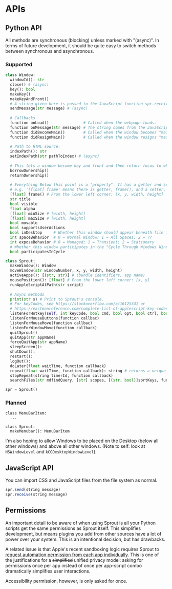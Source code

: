 # APIs
## Python API
All methods are synchronous (blocking) unless marked with "(async)". In terms of future development, it should be quite easy to switch methods between synchronous and asynchronous.
### Supported
```python
class Window:
  windowId(): str
  close() # (async)
  key(): bool
  makeKey()
  makeKeyAndFront()
  # A string given here is passed to the JavaScript function spr.receive().
  sendMessage(str message) # (async)
  
  # Callbacks
  function onLoad()               # Called when the webpage loads.
  function onMessage(str message) # The string comes from the JavaScript method spr.send().
  function didBecomeMain()        # Called when the window becomes "main" status.
  function didResignMain()        # Called when the window resigns "main" status.
  
  # Path to HTML source.
  indexPath(): str
  setIndexPath(str pathToIndex) # (async)
  
  # This lets a window become key and front and then return focus to where it was originally.
  borrowOwnership()
  returnOwnership()
  
  # Everything Below this point is a "property". It has a getter and setter method.
  # e.g. '[float] frame' means there is getter, frame(), and a setter, setFrame().
  [float] frame() # From the lower left corner: [x, y, width, height]
  str title
  bool visible
  float alpha
  [float] minSize # [width, height]
  [float] maxSize # [width, height]
  bool movable
  bool supportsUserActions
  bool inDesktop     # Whether this window should appear beneath file icons.
  int spaceBehavior  # 0 = Normal Window; 1 = All Spaces; 2 = ??
  int exposeBehavior # 0 = Managed; 1 = Transient; 2 = Stationary
  # Whether this window participates in the "Cycle Through Windows Window menu item"
  bool participatesInCycle

class Sprout:
  makeWindow(): Window
  moveWindow(str windowNumber, x, y, width, height)
  activeApps(): [(str, str)] # (bundle identifiers, app name)
  mousePosition(): [float] # From the lower left corner: [x, y]
  runAppleScriptAtPath(str script)
  
  # Async methods
  print(str s) # Print to Sprout's console.
  # For keyCodes, see https://stackoverflow.com/a/16125341 or
  # https://eastmanreference.com/complete-list-of-applescript-key-codes
  listenForHotkey(self, int keyCode, bool cmd, bool opt, bool ctrl, bool shift, function callback) # (async)
  listenForMouseButtons(function callbac)
  listenForMouseMove(function callbac)
  listenForWindowMove(function callback)
  quitSprout()
  quitApp(str appName)
  forceQuitApp(str appName)
  sleepScreen():
  shutDown():
  restart():
  logOut():
  doLater(float waitTime, function callback)
  repeat(float waitTime, function callback): string # returns a unique timerId
  stopRepeat(string timerId, function callback)
  searchFiles(str mdfindQuery, [str] scopes, [(str, bool)]sortKeys, function callback, int maxResults)

spr = Sprout()
```

### Planned
```
class MenuBarItem:
  ...

class Sprout:
  makeMenubar(): MenuBarItem
```

I'm also hoping to allow Windows to be placed on the Desktop (below all other windows) and above all other windows. (Note to self: look at `NSWindowLevel` and `kCGDesktopWindowLevel`).

## JavaScript API
You can import CSS and JavaScript files from the file system as normal.
```javascript
spr.send(string message)
spr.receive(string message)
```

## Permissions

An important detail to be aware of when using Sprout is all your Python scripts get the same permissions as Sprout itself. This simplifies development, but means plugins you add from other sources have a lot of power over your system. This is an intentional decision, but has drawbacks.

A related issue is that Apple's recent sandboxing logic requires Sprout to [request automation permission from each app individually](https://www.felix-schwarz.org/blog/2018/08/new-apple-event-apis-in-macos-mojave). This is one of the justifications for a ~~simplified~~ unified privacy model: asking for permissions once per app instead of once per app-script combo dramatically simplifies user interactions.

Accessibility permission, however, is only asked for once.
